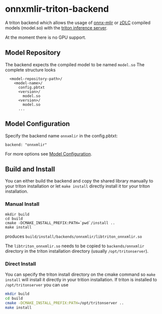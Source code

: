 # onnxmlir-triton-backend

A triton backend which allows the usage of [onnx-mlir](https://onnx.ai/onnx-mlir/) or [zDLC](https://github.com/IBM/zDLC) compiled models (model.so) 
with the [triton inference server](https://github.com/triton-inference-server).

At the moment there is no GPU support.

## Model Repository

The backend expects the compiled model to be named `model.so`
The complete structure looks

```
  <model-repository-path>/
    <model-name>/
      config.pbtxt
      <version>/
        model.so
      <version>/
        model.so
      ...
```

## Model Configuration

Specify the backend name `onnxmlir` in the config.pbtxt:

```
backend: "onnxmlir"
```

For more options see 
[Model Configuration](https://github.com/triton-inference-server/server/blob/main/docs/user_guide/model_configuration.md).

## Build and Install

You can either build the backend and copy the shared library manually to your triton installation
or let `make install` directly install it tor your triton installation.

### Manual Install
```
mkdir build
cd build
cmake -DCMAKE_INSTALL_PREFIX:PATH=`pwd`/install ..
make install
```
produces `build/install/backends/onnxmlir/libtriton_onnxmlir.so`

The `libtriton_onnxmlir.so` needs to be copied to `backends/onnxmlir` directory 
in the triton installation directory (usually `/opt/tritonserver`).

### Direct Install

You can specify the triton install directory on the cmake command
 so `make install` will install it directly in your trition installation.
If triton is installed to `/opt/tritonserver` you can use

```bash
mkdir build
cd build
cmake -DCMAKE_INSTALL_PREFIX:PATH=/opt/tritonserver ..
make install
```

